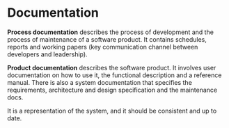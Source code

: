 # Documentation

**Process documentation** describes the process of development and the process of maintenance of a software product. It contains schedules, reports and working papers (key communication channel between developers and leadership).

**Product documentation** describes the software product. It involves user documentation on how to use it, the functional description and a reference manual. There is also a system documentation that specifies the requirements, architecture and design specification and the maintenance docs.

It is a representation of the system, and it should be consistent and up to date.